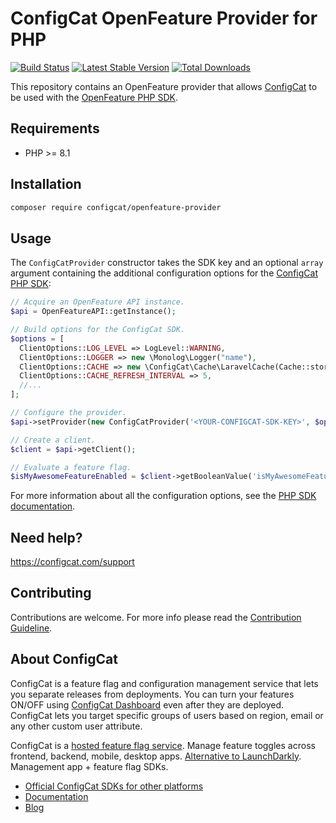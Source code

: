 # ConfigCat OpenFeature Provider for PHP

[![Build Status](https://github.com/configcat/openfeature-php/actions/workflows/ci.yml/badge.svg?branch=main)](https://github.com/configcat/openfeature-php/actions/workflows/ci.yml)
[![Latest Stable Version](https://poser.pugx.org/configcat/openfeature-provider/version)](https://packagist.org/packages/configcat/openfeature-provider)
[![Total Downloads](https://poser.pugx.org/configcat/openfeature-provider/downloads)](https://packagist.org/packages/configcat/openfeature-provider)

This repository contains an OpenFeature provider that allows [ConfigCat](https://configcat.com) to be used with the [OpenFeature PHP SDK](https://github.com/open-feature/php-sdk).

## Requirements
- PHP >= 8.1

## Installation

```sh
composer require configcat/openfeature-provider
```

## Usage

The `ConfigCatProvider` constructor takes the SDK key and an optional `array` argument containing the additional configuration options for the [ConfigCat PHP SDK](https://github.com/configcat/php-sdk):

```php
// Acquire an OpenFeature API instance.
$api = OpenFeatureAPI::getInstance();

// Build options for the ConfigCat SDK.
$options = [
  ClientOptions::LOG_LEVEL => LogLevel::WARNING,
  ClientOptions::LOGGER => new \Monolog\Logger("name"),
  ClientOptions::CACHE => new \ConfigCat\Cache\LaravelCache(Cache::store()),
  ClientOptions::CACHE_REFRESH_INTERVAL => 5,
  //...
];

// Configure the provider.
$api->setProvider(new ConfigCatProvider('<YOUR-CONFIGCAT-SDK-KEY>', $options));

// Create a client.
$client = $api->getClient();

// Evaluate a feature flag.
$isMyAwesomeFeatureEnabled = $client->getBooleanValue('isMyAwesomeFeatureEnabled', false);
```

For more information about all the configuration options, see the [PHP SDK documentation](https://configcat.com/docs/sdk-reference/php/#creating-the-configcat-client).

## Need help?
https://configcat.com/support

## Contributing
Contributions are welcome. For more info please read the [Contribution Guideline](CONTRIBUTING.md).

## About ConfigCat
ConfigCat is a feature flag and configuration management service that lets you separate releases from deployments. You can turn your features ON/OFF using <a href="https://app.configcat.com" target="_blank">ConfigCat Dashboard</a> even after they are deployed. ConfigCat lets you target specific groups of users based on region, email or any other custom user attribute.

ConfigCat is a <a href="https://configcat.com" target="_blank">hosted feature flag service</a>. Manage feature toggles across frontend, backend, mobile, desktop apps. <a href="https://configcat.com" target="_blank">Alternative to LaunchDarkly</a>. Management app + feature flag SDKs.

- [Official ConfigCat SDKs for other platforms](https://github.com/configcat)
- [Documentation](https://configcat.com/docs)
- [Blog](https://configcat.com/blog)
